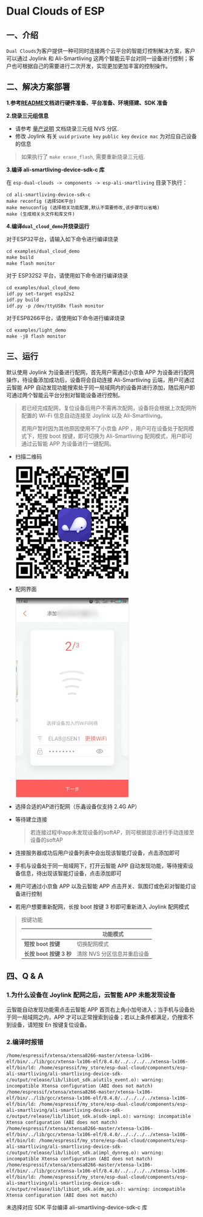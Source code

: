 # Dual Clouds of ESP

## 一、介绍

`Dual Clouds`为客户提供一种可同时连接两个云平台的智能灯控制解决方案，客户可以通过 Joylink 和 Ali-Smartliving 这两个智能云平台对同一设备进行控制；客户也可根据自己的需要进行二次开发，实现更加更加丰富的控制操作。

## 二、解决方案部署

**1.参考[README](../../README.md)文档进行硬件准备、平台准备、环境搭建、SDK 准备**

**2.烧录三元组信息**

- 请参考 [量产说明](../../config/mass_mfg/README.md) 文档烧录三元组 NVS 分区.
- 修改 Joylink 有关  `uuid`  `private key`  `public key`  `device mac`  为对应自己设备的信息

> 如果执行了 `make erase_flash`, 需要重新烧录三元组.

**3.编译 ali-smartliving-device-sdk-c 库**

在 `esp-dual-clouds -> components -> esp-ali-smartliving` 目录下执行：

```
cd ali-smartliving-device-sdk-c
make reconfig (选择SDK平台)
make menuconfig (选择相关功能配置,默认不需要修改,该步骤可以省略)
make (生成相关头文件和库文件)
```

**4.编译`dual_cloud_demo`并烧录运行**

对于ESP32平台，请输入如下命令进行编译烧录

```
cd examples/dual_cloud_demo
make build
make flash monitor
```

对于 ESP32S2 平台，请使用如下命令进行编译烧录

```
cd examples/dual_cloud_demo
idf.py set-target esp32s2
idf.py build
idf.py -p /dev/ttyUSBx flash monitor
```

对于ESP8266平台，请使用如下命令进行编译烧录

```
cd examples/light_demo
make -j8 flash monitor
```

## 三、运行

默认使用 Joylink 为设备进行配网，首先用户需通过小京鱼 APP 为设备进行配网操作，待设备添加成功后，设备将会自动连接 Ali-Smartliving 云端，用户可通过云智能 APP 自动发现功能搜索处于同一局域网内的设备并进行添加，随后用户即可通过两个智能云平台分别对智能设备进行控制。

>若已经完成配网，复位设备后用户不需再次配网，设备将会根据上次配网所配置的 Wi-Fi 信息自动连接至 Joylink 以及 Ali-Smartliving。
>
>若用户暂时因为其他原因使用不了小京鱼 APP ，用户可在设备处于配网模式下，短按 boot 按键，即可切换为 Ali-Smartliving 配网模式，用户即可通过云智能 APP 为设备进行一键配网。 

- 扫描二维码

  <img src="../../docs/_picture/Demo二维码.jpg" width = "300" alt="i2c hardware" align=center />

- 配网界面

  <img src="../../docs/_picture/微联APP-配网界面.jpg" width = "300" alt="i2c hardware" align=center />

- 选择合适的AP进行配网（乐鑫设备仅支持 2.4G AP）

- 等待建立连接

  > 若连接过程中app未发现设备的softAP，则可根据提示进行手动连接至设备的softAP

- 连接服务器成功后用户设备列表中会出现该智能灯设备，点击添加即可

- 手机与设备处于同一局域网下，打开云智能 APP 自动发现功能，等待搜索设备信息，待出现该智能灯设备，点击添加即可

- 用户可通过小京鱼 APP 以及云智能 APP 点击开关、氛围灯或色彩对智能灯设备进行控制

- 若用户想要重新配网，长按 boot 按键 3 秒即可重新进入 Joylink 配网模式

>按键功能
>
>|                         | 功能模式                    |
>| ----------------------- | --------------------------- |
>| **短按 boot 按键**      | 切换配网模式                |
>| **长按 boot 按键 3 秒** | 清除 NVS 分区信息并重启设备 |

## 四、Q & A

### 1.为什么设备在 Joylink 配网之后，云智能 APP 未能发现设备

云智能自动发现功能需点击云智能 APP 首页右上角小加号进入；当手机与设备处于同一局域网之内，APP 才可以正常搜索到设备；若以上条件都满足，仍搜索不到设备，请短按 En 按键复位设备。

### 2.编译时报错

```
/home/espressif/xtensa/xtensa8266-master/xtensa-lx106-elf/bin/../lib/gcc/xtensa-lx106-elf/8.4.0/../../../../xtensa-lx106-elf/bin/ld: /home/espressif/my_store/esp-dual-cloud/components/esp-ali-smartliving/ali-smartliving-device-sdk-c/output/release/lib/libiot_sdk.a(utils_event.o): warning: incompatible Xtensa configuration (ABI does not match)
/home/espressif/xtensa/xtensa8266-master/xtensa-lx106-elf/bin/../lib/gcc/xtensa-lx106-elf/8.4.0/../../../../xtensa-lx106-elf/bin/ld: /home/espressif/my_store/esp-dual-cloud/components/esp-ali-smartliving/ali-smartliving-device-sdk-c/output/release/lib/libiot_sdk.a(sdk-impl.o): warning: incompatible Xtensa configuration (ABI does not match)
/home/espressif/xtensa/xtensa8266-master/xtensa-lx106-elf/bin/../lib/gcc/xtensa-lx106-elf/8.4.0/../../../../xtensa-lx106-elf/bin/ld: /home/espressif/my_store/esp-dual-cloud/components/esp-ali-smartliving/ali-smartliving-device-sdk-c/output/release/lib/libiot_sdk.a(impl_dynreg.o): warning: incompatible Xtensa configuration (ABI does not match)
/home/espressif/xtensa/xtensa8266-master/xtensa-lx106-elf/bin/../lib/gcc/xtensa-lx106-elf/8.4.0/../../../../xtensa-lx106-elf/bin/ld: /home/espressif/my_store/esp-dual-cloud/components/esp-ali-smartliving/ali-smartliving-device-sdk-c/output/release/lib/libiot_sdk.a(dm_api.o): warning: incompatible Xtensa configuration (ABI does not match)
```

未选择对应 SDK 平台编译 ali-smartliving-device-sdk-c 库